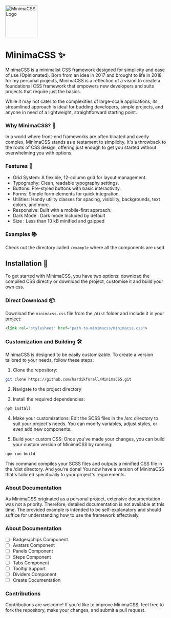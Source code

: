 <img src="https://i.ibb.co/zhzg9v3/M.png" alt="MinimaCSS Logo" style="height: 100px; width:100px;"/>

# MinimaCSS ✨

MinimaCSS is a minimalist CSS framework designed for simplicity and ease of use (Opinionated). Born from an idea in 2017 and brought to life in 2018 for my personal projects, MinimaCSS is a reflection of a vision to create a foundational CSS framework that empowers new developers and suits projects that require just the basics.

While it may not cater to the complexities of large-scale applications, its streamlined approach is ideal for budding developers, simple projects, and anyone in need of a lightweight, straightforward starting point.

### Why MinimaCSS? 🤔

In a world where front-end frameworks are often bloated and overly complex, MinimaCSS stands as a testament to simplicity. It's a throwback to the roots of CSS design, offering just enough to get you started without overwhelming you with options.

### Features 🚀

- Grid System: A flexible, 12-column grid for layout management.
- Typography: Clean, readable typography settings.
- Buttons: Pre-styled buttons with basic interactivity.
- Forms: Simple form elements for quick integration.
- Utilities: Handy utility classes for spacing, visibility, backgrounds, text colors, and more.
- Responsive: Built with a mobile-first approach.
- Dark Mode : Dark mode Included by default
- Size : Less than 10 kB minified and gzipped

### Examples 📚

Check out the directory called `/example` where all the components are used

## Installation 💾

To get started with MinimaCSS, you have two options: download the compiled CSS directly or download the project, customise it and build your own css.

### Direct Download 📦

Download the `minimacss.css` file from the `/dist` folder and include it in your project:

```html
<link rel="stylesheet" href="path-to-minimacss/minimacss.css">

```

### Customization and Building 🛠️

MinimaCSS is designed to be easily customizable. To create a version tailored to your needs, follow these steps:

1. Clone the repository:

```bash
git clone https://github.com/hardikforall/MinimaCSS.git
```

2. Navigate to the project directory

3. Install the required dependencies:
```bash
npm install
```
4. Make your customizations: Edit the SCSS files in the /src directory to suit your project's needs. You can modify variables, adjust styles, or even add new components.

5. Build your custom CSS: Once you've made your changes, you can build your custom version of MinimaCSS by running:

```bash
npm run build
```
This command compiles your SCSS files and outputs a minified CSS file in the /dist directory.
And you're done! You now have a version of MinimaCSS that's tailored specifically to your project's requirements.

### About Documentation

As MinimaCSS originated as a personal project, extensive documentation was not a priority. Therefore, detailed documentation is not available at this time. The provided example is intended to be self-explanatory and should suffice for understanding how to use the framework effectively.

### About Documentation

- [ ]  Badges/chips Component
- [ ]  Avatars Component
- [ ]  Panels Component
- [ ]  Steps Component
- [ ]  Tabs Component
- [ ]  Tooltip Support
- [ ]  Dividers Component
- [ ]  Create Documentation

### Contributions

Contributions are welcome! If you'd like to improve MinimaCSS, feel free to fork the repository, make your changes, and submit a pull request.